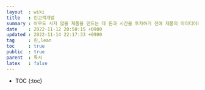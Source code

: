 ```yaml
---
layout  : wiki
title   : 린고객개발
summary : 아무도 사지 않을 제품을 만드는 데 돈과 시간을 투자하기 전에 제품의 아이디어와 시장을 검증해보자하는 기업가들
date    : 2022-11-12 20:50:15 +0900
updated : 2022-11-14 22:17:33 +0900
tag     : 린,lean
toc     : true
public  : true
parent  : 독서
latex   : false
---
```

* TOC
{:toc}

# 
